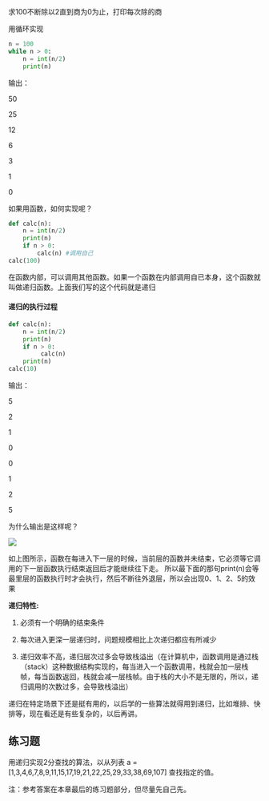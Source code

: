 求100不断除以2直到商为0为止，打印每次除的商

用循环实现

```py
n = 100
while n > 0:
    n = int(n/2)
    print(n)

```

输出：

50  
  
25  
  
12  
  
6  
  
3  
  
1  
  
0

如果用函数，如何实现呢？

```py
def calc(n):
    n = int(n/2)
    print(n)
    if n > 0:
        calc(n) #调用自己
calc(100)
```

在函数内部，可以调用其他函数。如果一个函数在内部调用自已本身，这个函数就叫做递归函数。上面我们写的这个代码就是递归

#### 递归的执行过程

```py
def calc(n):
    n = int(n/2)
    print(n)
    if n > 0:
         calc(n)
    print(n) 
calc(10)
```

输出：

5  
  
2  
  
1  
  
0  
  
0  
  
1  
  
2  
  
5  
  
为什么输出是这样呢？

![](https://book.apeland.cn/media/images/2019/03/21/chapter3-.png)

如上图所示，函数在每进入下一层的时候，当前层的函数并未结束，它必须等它调用的下一层函数执行结束返回后才能继续往下走。 所以最下面的那句print\(n\)会等最里层的函数执行时才会执行，然后不断往外退层，所以会出现0、1、2、5的效果

**递归特性:**

1. 必须有一个明确的结束条件

2. 每次进入更深一层递归时，问题规模相比上次递归都应有所减少

3. 递归效率不高，递归层次过多会导致栈溢出（在计算机中，函数调用是通过栈（stack）这种数据结构实现的，每当进入一个函数调用，栈就会加一层栈帧，每当函数返回，栈就会减一层栈帧。由于栈的大小不是无限的，所以，递归调用的次数过多，会导致栈溢出）

递归在特定场景下还是挺有用的，以后学的一些算法就得用到递归，比如堆排、快排等，现在看还是有些复杂的，以后再讲。

## 练习题

用递归实现2分查找的算法，以从列表 a = \[1,3,4,6,7,8,9,11,15,17,19,21,22,25,29,33,38,69,107\] 查找指定的值。

注：参考答案在本章最后的练习题部分，但尽量先自己先。

